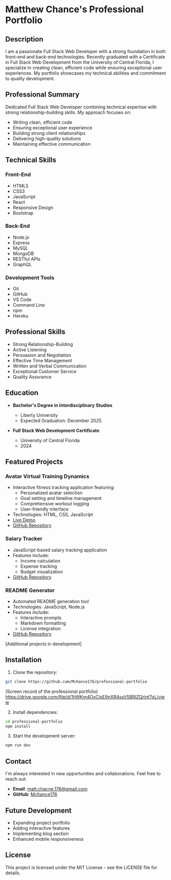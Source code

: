 # Matthew Chance's Professional Portfolio

## Description

I am a passionate Full Stack Web Developer with a strong foundation in both front-end and back-end technologies. Recently graduated with a Certificate in Full Stack Web Development from the University of Central Florida, I specialize in creating clean, efficient code while ensuring exceptional user experiences. My portfolio showcases my technical abilities and commitment to quality development.

## Professional Summary

Dedicated Full Stack Web Developer combining technical expertise with strong relationship-building skills. My approach focuses on:
- Writing clean, efficient code
- Ensuring exceptional user experience
- Building strong client relationships
- Delivering high-quality solutions
- Maintaining effective communication

## Technical Skills

### Front-End
- HTML5
- CSS3
- JavaScript
- React
- Responsive Design
- Bootstrap

### Back-End
- Node.js
- Express
- MySQL
- MongoDB
- RESTful APIs
- GraphQL

### Development Tools
- Git
- GitHub
- VS Code
- Command Line
- npm
- Heroku

## Professional Skills

- Strong Relationship-Building
- Active Listening
- Persuasion and Negotiation
- Effective Time Management
- Written and Verbal Communication
- Exceptional Customer Service
- Quality Assurance

## Education

- **Bachelor's Degree in Interdisciplinary Studies**
  - Liberty University
  - Expected Graduation: December 2025

- **Full Stack Web Development Certificate**
  - University of Central Florida
  - 2024

## Featured Projects

### Avatar Virtual Training Dynamics
- Interactive fitness tracking application featuring:
  - Personalized avatar selection
  - Goal setting and timeline management
  - Comprehensive workout logging
  - User-friendly interface
- Technologies: HTML, CSS, JavaScript
- [Live Demo](https://isaktl.github.io/training-app/)
- [GitHub Repository](https://github.com/IsakTL/training-app.git)

### Salary Tracker
- JavaScript-based salary tracking application
- Features include:
  - Income calculation
  - Expense tracking
  - Budget visualization
- [GitHub Repository](https://github.com/Mchance176/Salary--Tracker)

### README Generator
- Automated README generation tool
- Technologies: JavaScript, Node.js
- Features include:
  - Interactive prompts
  - Markdown formatting
  - License integration
- [GitHub Repository](https://github.com/Mchance176/ReadmeGenerator)

[Additional projects in development]

## Installation

1. Clone the repository:
```bash
git clone https://github.com/Mchance176/professional-portfolio
```
(Screen record of the professional portfolio)
https://drive.google.com/file/d/1hWKm4OxClsE9nXR4ssV5BRIZQrinf7sL/view


2. Install dependencies:
```bash
cd professional-portfolio
npm install
```

3. Start the development server:
```bash
npm run dev
```

## Contact

I'm always interested in new opportunities and collaborations. Feel free to reach out:

- **Email**: matt.chacne.176@gmail.com
- **GitHub**: [Mchance176](https://github.com/Mchance176)

## Future Development

- Expanding project portfolio
- Adding interactive features
- Implementing blog section
- Enhanced mobile responsiveness

## License

This project is licensed under the MIT License - see the LICENSE file for details.
